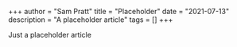 +++
author = "Sam Pratt"
title = "Placeholder"
date = "2021-07-13"
description = "A placeholder article"
tags = []
+++

Just a placeholder article

